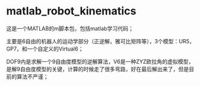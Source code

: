 # matlab_robot_kinematics

这是一个MATLAB的m脚本包，包括matlab学习代码；

主要是6自由的机器人的运动学部分（正逆解，雅可比矩阵等），3个模型：UR5，GP7，和一个自定义的Virtual6；

DOF9内是求解一个9自由度模型的逆解算法，V6是一种ZYZ欧拉角的虚拟模型，是解9自由度模型的关键，计算的时候走了很多弯路，好在最后解出来了，但是目前的算法不严谨；






